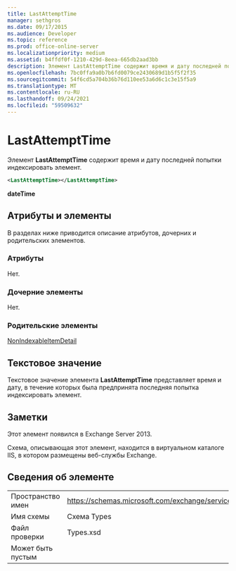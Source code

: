 ```yaml
---
title: LastAttemptTime
manager: sethgros
ms.date: 09/17/2015
ms.audience: Developer
ms.topic: reference
ms.prod: office-online-server
ms.localizationpriority: medium
ms.assetid: b4ffdf0f-1210-429d-8eea-665db2aad3bb
description: Элемент LastAttemptTime содержит время и дату последней попытки индексировать элемент.
ms.openlocfilehash: 7bc0ffa9a0b7b6fd0079ce2430689d1b5f5f2f35
ms.sourcegitcommit: 54f6cd5a704b36b76d110ee53a6d6c1c3e15f5a9
ms.translationtype: MT
ms.contentlocale: ru-RU
ms.lasthandoff: 09/24/2021
ms.locfileid: "59509632"
---
```

# <a name="lastattempttime"></a>LastAttemptTime

Элемент **LastAttemptTime** содержит время и дату последней попытки индексировать элемент. 
  
```XML
<LastAttemptTime></LastAttemptTime>
```

 **dateTime**
## <a name="attributes-and-elements"></a>Атрибуты и элементы

В разделах ниже приводится описание атрибутов, дочерних и родительских элементов.
  
### <a name="attributes"></a>Атрибуты

Нет.
  
### <a name="child-elements"></a>Дочерние элементы

Нет.
  
### <a name="parent-elements"></a>Родительские элементы

[NonIndexableItemDetail](nonindexableitemdetail.md)
  
## <a name="text-value"></a>Текстовое значение

Текстовое значение элемента **LastAttemptTime** представляет время и дату, в течение которых была предпринята последняя попытка индексировать элемент. 
  
## <a name="remarks"></a>Заметки

Этот элемент появился в Exchange Server 2013.
  
Схема, описывающая этот элемент, находится в виртуальном каталоге IIS, в котором размещены веб-службы Exchange.
  
## <a name="element-information"></a>Сведения об элементе

|||
|:-----|:-----|
|Пространство имен  <br/> |https://schemas.microsoft.com/exchange/services/2006/types  <br/> |
|Имя схемы  <br/> |Схема Types  <br/> |
|Файл проверки  <br/> |Types.xsd  <br/> |
|Может быть пустым  <br/> ||
   

